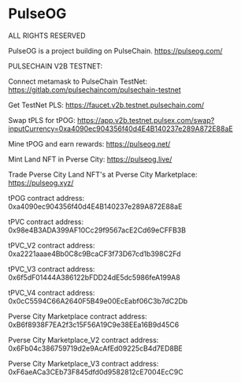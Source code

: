 # PulseOG
ALL RIGHTS RESERVED

PulseOG is a project building on PulseChain. https://pulseog.com/




PULSECHAIN V2B TESTNET:


Connect metamask to PulseChain TestNet: https://gitlab.com/pulsechaincom/pulsechain-testnet


Get TestNet PLS: https://faucet.v2b.testnet.pulsechain.com/


Swap tPLS for tPOG: https://app.v2b.testnet.pulsex.com/swap?inputCurrency=0xa4090ec904356f40d4E4B140237e289A872E88aE


Mine tPOG and earn rewards: https://pulseog.net/ 


Mint Land NFT in Pverse City: https://pulseog.live/ 


Trade Pverse City Land NFT's at Pverse City Marketplace: https://pulseog.xyz/ 


tPOG contract address: 0xa4090ec904356f40d4E4B140237e289A872E88aE


tPVC contract address: 0x98e4B3ADA399AF10Cc29f9567acE2Cd69eCFFB3B


tPVC_V2 contract address: 0xa2221aaae4Bb0C8c9BcaCF3f73D67cd1b398C2Fd


tPVC_V3 contract address: 0x6f5dF01444A386122bFDD24dE5dc5986feA199A8


tPVC_V4 contract address: 0x0cC5594C66A2640F5B49e00EcEabf06C3b7dC2Db


Pverse City Marketplace contract address: 0xB6f8938F7EA2f3c15F56A19C9e38EEa16B9d45C6


Pverse City Marketplace_V2 contract address: 0x6Fb04c386759719d2e9AcAfEd09225cB4d7ED8BE


Pverse City Marketplace_V3 contract address: 0xF6aeACa3CEb73F845dfd0d9582812cE7004EcC9C
